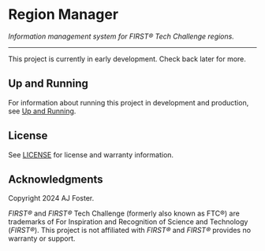 # Region Manager

_Information management system for FIRST® Tech Challenge regions._

---

This project is currently in early development.
Check back later for more.

## Up and Running

For information about running this project in development and production, see [Up and Running](guides/up-and-running.md).

## License

See [LICENSE](LICENSE) for license and warranty information.

## Acknowledgments

Copyright 2024 AJ Foster.

_FIRST®_ and _FIRST®_ Tech Challenge (formerly also known as FTC®) are trademarks of For Inspiration and Recognition of Science and Technology (_FIRST®_).
This project is not affiliated with _FIRST®_ and _FIRST®_ provides no warranty or support.
